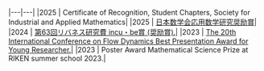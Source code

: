 
|---|---|
|2025 | Certificate of Recognition, Student Chapters, Society for Industrial and Applied Mathematics|
|2025 | [日本数学会応用数学研究奨励賞](https://www.mathsoc.jp/publicity/appmath2024.html)|
|2024 | [第63回リバネス研究費 incu・be賞 (奨励賞).](https://r.lne.st/theme/?arch=2023)|
|2023 | [The 20th International Conference on Flow Dynamics Best Presentation Award for Young Researcher.](https://www.ifs.tohoku.ac.jp/icfd/2023/images/Best_Presentation_Award_for_Young_Researcher(2023).pdf)|
|2023 | Poster Award Mathematical Science Prize at RIKEN summer school 2023.|